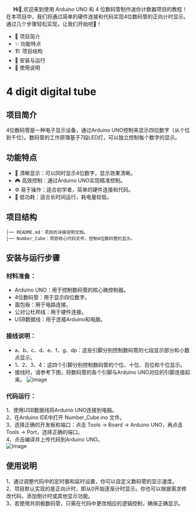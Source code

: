 &nbsp;&nbsp;&nbsp;&nbsp;&nbsp;__Hi👋__,欢迎来到使用 Arduino UNO 和 4 位数码管制作迷你计数器项目的教程！在本项目中，我们将通过简单的硬件连接和代码实现4位数码管的正向计时显示。通过几个步骤轻松实现，让我们开始吧🚀！  
- 📝 项目简介
- ✨ 功能特点
- 🏗 项目结构
- 🚀 安装与运行
- 🔧 使用说明  
# 4 digit digital tube
## 项目简介
4位数码管是一种电子显示设备，通过Arduino UNO控制来显示四位数字（从个位到千位）。数码管的工作原理基于7段LED灯，可以独立控制每个数字的显示。  
## 功能特点
- 📏 清晰显示：可以同时显示4位数字，显示效果清晰。
- 🎮 高效控制：通过Arduino UNO实现精准控制。
- ⚙️ 易于操作：适合初学者，简单的硬件连接和代码。
- 🔋 低功耗：适合长时间运行，耗电量较低。
## 项目结构
```
│── README.md：项目的详细说明文档。
│── Number_Cube：项目核心代码文件，控制4位数码管的显示。
```
## 安装与运行步骤
### 材料准备：
- Arduino UNO：用于控制数码管的核心微控制器。  
- 4位数码管：用于显示四位数字。  
- 面包板：用于电路连接。  
- 公对公杜邦线：用于硬件连接。  
- USB数据线：用于连接Arduino和电脑。  
### 接线说明：
- a、b、c、d、e、f、g、dp：这些引脚分别控制数码管的七段显示部分和小数点显示。  
- 1、2、3、4：这四个引脚分别控制数码管的个位、十位、百位和千位显示。  
- 接线时，请参考下图，将数码管的各个引脚与Arduino UNO对应的引脚连接起来。
![image](https://github.com/user-attachments/assets/afbe0836-be92-42f0-966f-53135039ed15)
### 代码运行：
1、使用USB数据线将Arduino UNO连接到电脑。  
2、在Arduino IDE中打开 Number_Cube.ino 文件。  
3、选择正确的开发板和端口：点击 Tools -> Board -> Arduino UNO，再点击 Tools -> Port，选择正确的端口。  
4、点击编译并上传代码到Arduino UNO。  
![image](https://github.com/user-attachments/assets/cd520298-7eda-4f9b-bce8-398e393a2805)  

## 使用说明
1、通过调整代码中的定时器和延时设置，你可以自定义数码管的显示速度。  
2、项目默认实现的是正向计时，即从0开始逐渐计时显示。你也可以根据需求修改代码，添加倒计时或其他显示功能。  
3、若使用共阴极数码管，只需在代码中更改相应的逻辑控制，确保正确显示。  
